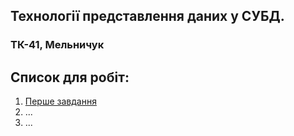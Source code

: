 ## Технології представлення даних у СУБД.
### ТК-41, Мельничук
## Список для робіт:
1. [Перше завдання](lab_1/)
2. ...
3. ...
